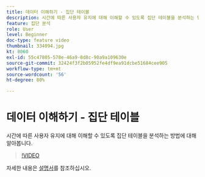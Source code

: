 ```yaml
---
title: 데이터 이해하기 - 집단 테이블
description: 시간에 따른 사용자 유지에 대해 이해할 수 있도록 집단 테이블을 분석하는 방법에 대해 알아봅니다.
feature: 집단 분석
role: User
level: Beginner
doc-type: feature video
thumbnail: 334094.jpg
kt: 8060
exl-id: 55c47805-578e-46a9-8d8c-90a9a109630e
source-git-commit: 32424f3f2b05952fe4df9ea91dcbe51684cee905
workflow-type: tm+mt
source-wordcount: '56'
ht-degree: 80%

---
```


# 데이터 이해하기 - 집단 테이블

시간에 따른 사용자 유지에 대해 이해할 수 있도록 집단 테이블을 분석하는 방법에 대해 알아봅니다.

>[!VIDEO](https://video.tv.adobe.com/v/334094/?quality=12&learn=on)

자세한 내용은 [설명서](https://experienceleague.adobe.com/docs/analytics/analyze/analysis-workspace/visualizations/cohort-table/cohort-analysis.html?lang=en)를 참조하십시오.
